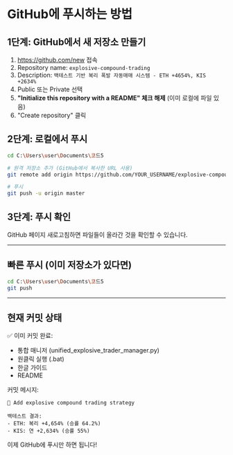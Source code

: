 # GitHub에 푸시하는 방법

## 1단계: GitHub에서 새 저장소 만들기

1. https://github.com/new 접속
2. Repository name: `explosive-compound-trading`
3. Description: `백테스트 기반 복리 폭발 자동매매 시스템 - ETH +4654%, KIS +2634%`
4. Public 또는 Private 선택
5. **"Initialize this repository with a README" 체크 해제** (이미 로컬에 파일 있음)
6. "Create repository" 클릭

## 2단계: 로컬에서 푸시

```bash
cd C:\Users\user\Documents\코드5

# 원격 저장소 추가 (GitHub에서 복사한 URL 사용)
git remote add origin https://github.com/YOUR_USERNAME/explosive-compound-trading.git

# 푸시
git push -u origin master
```

## 3단계: 푸시 확인

GitHub 페이지 새로고침하면 파일들이 올라간 것을 확인할 수 있습니다.

---

## 빠른 푸시 (이미 저장소가 있다면)

```bash
cd C:\Users\user\Documents\코드5
git push
```

---

## 현재 커밋 상태

✅ 이미 커밋 완료:
- 통합 매니저 (unified_explosive_trader_manager.py)
- 원클릭 실행 (.bat)
- 한글 가이드
- README

커밋 메시지:
```
🚀 Add explosive compound trading strategy

백테스트 결과:
- ETH: 복리 +4,654% (승률 64.2%)
- KIS: 연 +2,634% (승률 55%)
```

이제 GitHub에 푸시만 하면 됩니다!
